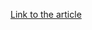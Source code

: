 [Link to the article](https://googleprojectzero.blogspot.com/2022/08/the-quantum-state-of-linux-kernel.html)
